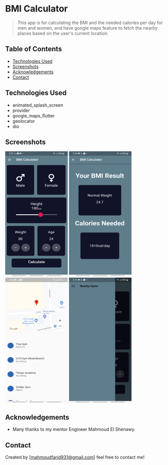 # BMI Calculator
> This app is for calculating the BMI and the needed calories per day for men and women, and have google maps feature
to fetch the nearby places based on the user's current location.


## Table of Contents
* [Technologies Used](#technologies-used)
* [Screenshots](#screenshots)
* [Acknowledgements](#acknowledgements)
* [Contact](#contact)
<!-- * [License](#license) -->


## Technologies Used
- animated_splash_screen
- provider
- google_maps_flutter
- geolocator
- dio



## Screenshots
<div class="row">
    <img src="https://github.com/MahmoudEzzElden/bmi_calcuator/blob/master/screenshots/HomePage.jpg" width="200" height="400" />
    <img src="https://github.com/MahmoudEzzElden/bmi_calcuator/blob/master/screenshots/bmiResult.jpg" width="200" height="400" />
    <img src="https://github.com/MahmoudEzzElden/bmi_calcuator/blob/master/screenshots/mapResult.jpg" width="200" height="400" />
    <img src="https://github.com/MahmoudEzzElden/bmi_calcuator/blob/master/screenshots/mapsButton.jpg" width="200" height="400" />
</div>






## Acknowledgements
- Many thanks to  my mentor Engineer Mahmoud El Shenawy.


## Contact
Created by [mahmoudfarid931@gmail.com] feel free to contact me!



